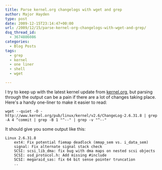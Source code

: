 ```yaml
---
title: Parse kernel.org changelogs with wget and grep
author: Major Hayden
type: post
date: 2009-12-15T23:14:47+00:00
url: /2009/12/15/parse-kernel-org-changelogs-with-wget-and-grep/
dsq_thread_id:
  - 3674886086
categories:
  - Blog Posts
tags:
  - grep
  - kernel
  - one liner
  - shell
  - wget

---
```

I try to keep up with the latest kernel update from [kernel.org][1], but parsing through the output can be a pain if there are a lot of changes taking place. Here's a handy one-liner to make it easier to read:

```
wget --quiet -O - http://www.kernel.org/pub/linux/kernel/v2.6/ChangeLog-2.6.31.8 | grep -A 4 ^commit | grep -B 1 "^--" | grep -v "^--"
```

It should give you some output like this:

```
Linux 2.6.31.8
    ext4: Fix potential fiemap deadlock (mmap_sem vs. i_data_sem)
    signal: Fix alternate signal stack check
    SCSI: scsi_lib_dma: fix bug with dma maps on nested scsi objects
    SCSI: osd_protocol.h: Add missing #include
    SCSI: megaraid_sas: fix 64 bit sense pointer truncation
    ..
```

 [1]: http://kernel.org/
